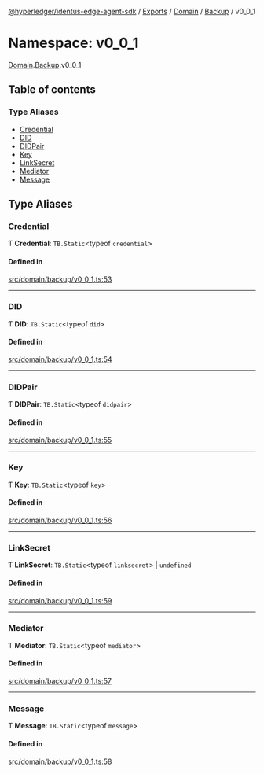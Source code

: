 [@hyperledger/identus-edge-agent-sdk](../README.md) / [Exports](../modules.md) / [Domain](Domain.md) / [Backup](Domain.Backup.md) / v0\_0\_1

# Namespace: v0\_0\_1

[Domain](Domain.md).[Backup](Domain.Backup.md).v0_0_1

## Table of contents

### Type Aliases

- [Credential](Domain.Backup.v0_0_1.md#credential)
- [DID](Domain.Backup.v0_0_1.md#did)
- [DIDPair](Domain.Backup.v0_0_1.md#didpair)
- [Key](Domain.Backup.v0_0_1.md#key)
- [LinkSecret](Domain.Backup.v0_0_1.md#linksecret)
- [Mediator](Domain.Backup.v0_0_1.md#mediator)
- [Message](Domain.Backup.v0_0_1.md#message)

## Type Aliases

### Credential

Ƭ **Credential**: `TB.Static`\<typeof `credential`\>

#### Defined in

[src/domain/backup/v0_0_1.ts:53](https://github.com/hyperledger/identus-edge-agent-sdk-ts/blob/8455e548651bea11f474591a89d22007cfe2962c/src/domain/backup/v0_0_1.ts#L53)

___

### DID

Ƭ **DID**: `TB.Static`\<typeof `did`\>

#### Defined in

[src/domain/backup/v0_0_1.ts:54](https://github.com/hyperledger/identus-edge-agent-sdk-ts/blob/8455e548651bea11f474591a89d22007cfe2962c/src/domain/backup/v0_0_1.ts#L54)

___

### DIDPair

Ƭ **DIDPair**: `TB.Static`\<typeof `didpair`\>

#### Defined in

[src/domain/backup/v0_0_1.ts:55](https://github.com/hyperledger/identus-edge-agent-sdk-ts/blob/8455e548651bea11f474591a89d22007cfe2962c/src/domain/backup/v0_0_1.ts#L55)

___

### Key

Ƭ **Key**: `TB.Static`\<typeof `key`\>

#### Defined in

[src/domain/backup/v0_0_1.ts:56](https://github.com/hyperledger/identus-edge-agent-sdk-ts/blob/8455e548651bea11f474591a89d22007cfe2962c/src/domain/backup/v0_0_1.ts#L56)

___

### LinkSecret

Ƭ **LinkSecret**: `TB.Static`\<typeof `linksecret`\> \| `undefined`

#### Defined in

[src/domain/backup/v0_0_1.ts:59](https://github.com/hyperledger/identus-edge-agent-sdk-ts/blob/8455e548651bea11f474591a89d22007cfe2962c/src/domain/backup/v0_0_1.ts#L59)

___

### Mediator

Ƭ **Mediator**: `TB.Static`\<typeof `mediator`\>

#### Defined in

[src/domain/backup/v0_0_1.ts:57](https://github.com/hyperledger/identus-edge-agent-sdk-ts/blob/8455e548651bea11f474591a89d22007cfe2962c/src/domain/backup/v0_0_1.ts#L57)

___

### Message

Ƭ **Message**: `TB.Static`\<typeof `message`\>

#### Defined in

[src/domain/backup/v0_0_1.ts:58](https://github.com/hyperledger/identus-edge-agent-sdk-ts/blob/8455e548651bea11f474591a89d22007cfe2962c/src/domain/backup/v0_0_1.ts#L58)
